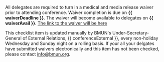 All delegates are required to turn in a medical and media release waiver prior to attending conference.  Waiver completion is due on **{{ waiverDeadline }}**. The waiver will become available to delegates on **{{ waiverAvail }}**. <a href= "{{ waiverLink }}"> The link to the waiver will be here </a>

This checklist item is updated manually by BMUN's Under-Secretary-General of External Relations, {{ conferenceExternal }}, every non-holiday Wednesday and Sunday night on a rolling basis. If your all your delgates have submitted waivers electronically and this item has not been checked, please contact [info@bmun.org](mailto:info@bmun.org).